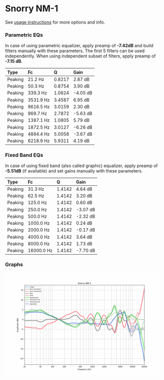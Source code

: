# Snorry NM-1
See [usage instructions](https://github.com/jaakkopasanen/AutoEq#usage) for more options and info.

### Parametric EQs
In case of using parametric equalizer, apply preamp of **-7.42dB** and build filters manually
with these parameters. The first 5 filters can be used independently.
When using independent subset of filters, apply preamp of **-7.15 dB**.

| Type    | Fc        |      Q | Gain     |
|:--------|:----------|:-------|:---------|
| Peaking | 21.2 Hz   | 0.8217 | 2.87 dB  |
| Peaking | 50.3 Hz   | 0.8754 | 3.90 dB  |
| Peaking | 339.3 Hz  | 1.0624 | -4.05 dB |
| Peaking | 3531.9 Hz | 3.4587 | 6.95 dB  |
| Peaking | 9616.5 Hz | 3.0159 | 2.30 dB  |
| Peaking | 969.7 Hz  | 2.7872 | -5.63 dB |
| Peaking | 1387.1 Hz | 1.0805 | 5.79 dB  |
| Peaking | 1872.5 Hz | 3.0127 | -6.26 dB |
| Peaking | 4884.4 Hz | 5.0058 | -3.67 dB |
| Peaking | 6218.9 Hz | 5.9311 | 4.19 dB  |

### Fixed Band EQs
In case of using fixed band (also called graphic) equalizer, apply preamp of **-5.51dB**
(if available) and set gains manually with these parameters.

| Type    | Fc         |      Q | Gain     |
|:--------|:-----------|:-------|:---------|
| Peaking | 31.3 Hz    | 1.4142 | 4.64 dB  |
| Peaking | 62.5 Hz    | 1.4142 | 3.20 dB  |
| Peaking | 125.0 Hz   | 1.4142 | 0.60 dB  |
| Peaking | 250.0 Hz   | 1.4142 | -3.07 dB |
| Peaking | 500.0 Hz   | 1.4142 | -2.32 dB |
| Peaking | 1000.0 Hz  | 1.4142 | 0.24 dB  |
| Peaking | 2000.0 Hz  | 1.4142 | -0.17 dB |
| Peaking | 4000.0 Hz  | 1.4142 | 3.64 dB  |
| Peaking | 8000.0 Hz  | 1.4142 | 1.73 dB  |
| Peaking | 16000.0 Hz | 1.4142 | -7.70 dB |

### Graphs
![](./Snorry%20NM-1.png)